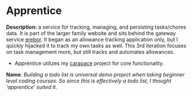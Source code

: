 # Apprentice

**Description:** a service for tracking, managing, and persisting tasks/chores data. It is part of the larger family website and sits behind the gateway service [erebor](https://github.com/tdeslauriers/erebor). It began as an allowance tracking application only, but I quickly hijacked it to track my own tasks as well. This 3rd iteration focuses on task management more, but still tracks and automates allowances.

- Apprentice utilizes my [carapace](https://github.com/tdeslauriers/carapace) project for core functionality.

**Name**: _Building a todo list is universal demo project when taking beginner level coding courses. So since this is effectively a todo list, I thought 'apprentice' suited it._
